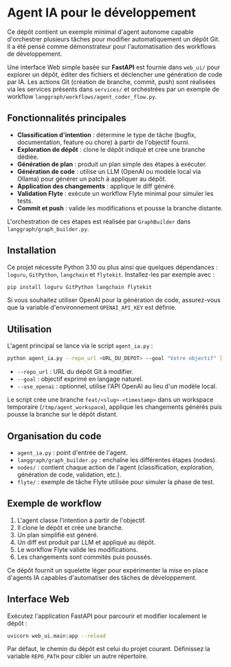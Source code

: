 # Agent IA pour le développement

Ce dépôt contient un exemple minimal d'agent autonome capable d'orchestrer
plusieurs tâches pour modifier automatiquement un dépôt Git. Il a été pensé
comme démonstrateur pour l'automatisation des workflows de développement.

Une interface Web simple basée sur **FastAPI** est fournie dans `web_ui/` pour
explorer un dépôt, éditer des fichiers et déclencher une génération de code par
IA. Les actions Git (création de branche, commit, push) sont réalisées via les
services présents dans `services/` et orchestrées par un exemple de workflow
`langgraph/workflows/agent_coder_flow.py`.

## Fonctionnalités principales

- **Classification d'intention** : détermine le type de tâche (bugfix,
  documentation, feature ou chore) à partir de l'objectif fourni.
- **Exploration de dépôt** : clone le dépôt indiqué et crée une branche dédiée.
- **Génération de plan** : produit un plan simple des étapes à exécuter.
- **Génération de code** : utilise un LLM (OpenAI ou modèle local via Ollama)
  pour générer un patch à appliquer au dépôt.
- **Application des changements** : applique le diff généré.
- **Validation Flyte** : exécute un workflow Flyte minimal pour simuler les
  tests.
- **Commit et push** : valide les modifications et pousse la branche distante.

L'orchestration de ces étapes est réalisée par `GraphBuilder` dans
`langgraph/graph_builder.py`.

## Installation

Ce projet nécessite Python 3.10 ou plus ainsi que quelques dépendances :
`loguru`, `GitPython`, `langchain` et `flytekit`. Installez-les par exemple avec :

```bash
pip install loguru GitPython langchain flytekit
```

Si vous souhaitez utiliser OpenAI pour la génération de code, assurez-vous que
la variable d'environnement `OPENAI_API_KEY` est définie.

## Utilisation

L'agent principal se lance via le script `agent_ia.py` :

```bash
python agent_ia.py --repo_url <URL_DU_DEPOT> --goal "Votre objectif" [--use_openai]
```

- `--repo_url` : URL du dépôt Git à modifier.
- `--goal` : objectif exprimé en langage naturel.
- `--use_openai` : optionnel, utilise l'API OpenAI au lieu d'un modèle local.

Le script crée une branche `feat/<slug>-<timestamp>` dans un workspace temporaire
(`/tmp/agent_workspace`), applique les changements générés puis pousse la
branche sur le dépôt distant.

## Organisation du code

- `agent_ia.py` : point d'entrée de l'agent.
- `langgraph/graph_builder.py` : enchaîne les différentes étapes (nodes).
- `nodes/` : contient chaque action de l'agent (classification, exploration,
  génération de code, validation, etc.).
- `flyte/` : exemple de tâche Flyte utilisée pour simuler la phase de test.

## Exemple de workflow

1. L'agent classe l'intention à partir de l'objectif.
2. Il clone le dépôt et crée une branche.
3. Un plan simplifié est généré.
4. Un diff est produit par LLM et appliqué au dépôt.
5. Le workflow Flyte valide les modifications.
6. Les changements sont commités puis poussés.

Ce dépôt fournit un squelette léger pour expérimenter la mise en place d'agents
IA capables d'automatiser des tâches de développement.

## Interface Web

Exécutez l'application FastAPI pour parcourir et modifier localement le dépôt :

```bash
uvicorn web_ui.main:app --reload
```

Par défaut, le chemin du dépôt est celui du projet courant. Définissez la
variable `REPO_PATH` pour cibler un autre répertoire.
